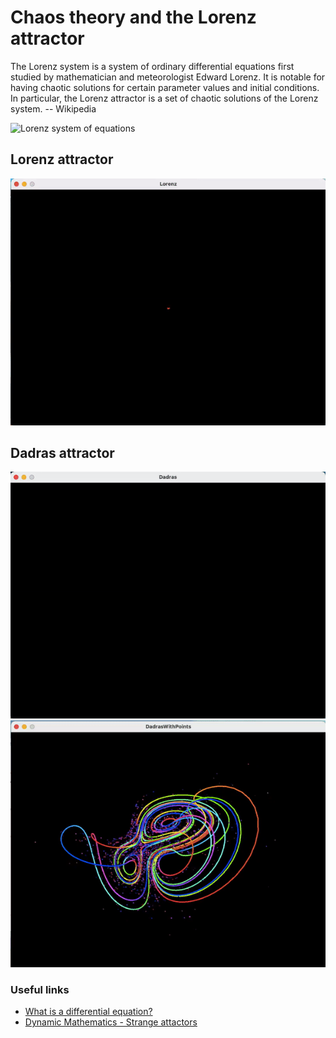 # Chaos theory and the Lorenz attractor

The Lorenz system is a system of ordinary differential equations first studied by mathematician and meteorologist Edward Lorenz. It is notable for having chaotic solutions for certain parameter values and initial conditions. In particular, the Lorenz attractor is a set of chaotic solutions of the Lorenz system.
-- Wikipedia

![Lorenz system of equations](https://pbs.twimg.com/media/DhwfPLPW0AEwTFs.jpg)

## Lorenz attractor
![Lorenz attractor](gifs/Lorenz.gif)

## Dadras attractor
![Dadras attractor](gifs/Dadras.gif)
![Dadras attractor 2](gifs/Dadras2.gif)

### Useful links

- [What is a differential equation?](https://www.myphysicslab.com/explain/what-is-a-diff-eq-en.html)
- [Dynamic Mathematics - Strange attactors](https://www.dynamicmath.xyz/strange-attractors/)
